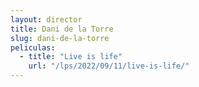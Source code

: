 ```yaml
---
layout: director
title: Dani de la Torre
slug: dani-de-la-torre
peliculas:
  - title: "Live is life"
    url: "/lps/2022/09/11/live-is-life/"
---
```


